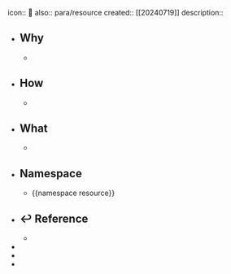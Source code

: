 icon:: 📄
also:: para/resource
created:: [[20240719]]
description::

- ## Why
  -
- ## How
  -
- ## What
  -
- ## Namespace
  - {{namespace resource}}
- ## ↩ Reference
  -
-
-
-